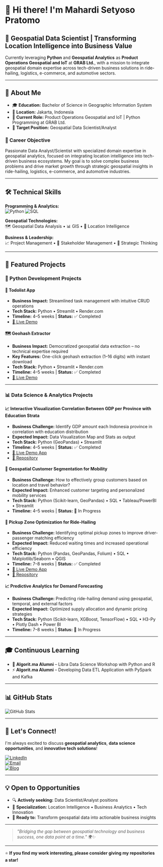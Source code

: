 # 👋 Hi there! I'm Mahardi Setyoso Pratomo

## 🎯 Geospatial Data Scientist | Transforming Location Intelligence into Business Value

Currently leveraging **Python** and **Geospatial Analytics** as **Product Operations Geospatial and IoT** at **GRAB Ltd.**, with a mission to integrate geospatial domain expertise across tech-driven business solutions in ride-hailing, logistics, e-commerce, and automotive sectors.

---

## 🚀 About Me

- 🎓 **Education:** Bachelor of Science in Geographic Information System  
- 📍 **Location:** Jakarta, Indonesia  
- 🏢 **Current Role:** Product Operations Geospatial and IoT | Python Programming at GRAB Ltd.  
- 🎯 **Target Position:** Geospatial Data Scientist/Analyst  

### 🎯 Career Objective

Passionate Data Analyst/Scientist with specialized domain expertise in geospatial analytics, focused on integrating location intelligence into tech-driven business ecosystems. My goal is to solve complex business problems and drive market growth through strategic geospatial insights in ride-hailing, logistics, e-commerce, and automotive industries.

---

## 🛠️ Technical Skills

**Programming & Analytics:**  
![Python](https://img.shields.io/badge/-Python-3776AB?style=flat-square&logo=python&logoColor=white) ![SQL](https://img.shields.io/badge/-SQL-4479A1?style=flat-square&logo=mysql&logoColor=white)

**Geospatial Technologies:**  
🗺️ Geospatial Data Analysis • 📊 GIS • 🎯 Location Intelligence

**Business & Leadership:**  
📈 Project Management • 🤝 Stakeholder Management • 🧠 Strategic Thinking

---

## 💼 Featured Projects

### 🐍 Python Development Projects

#### 📝 Todolist App
- **Business Impact:** Streamlined task management with intuitive CRUD operations  
- **Tech Stack:** Python • Streamlit • Render.com  
- **Timeline:** 4–5 weeks | **Status:** ✅ Completed  
- [🔗 Live Demo](https://apptodolistpbl-hardy-071224.streamlit.app)

#### 🗺️ Geohash Extractor
- **Business Impact:** Democratized geospatial data extraction – no technical expertise required  
- **Key Features:** One-click geohash extraction (1–16 digits) with instant download  
- **Tech Stack:** Python • Streamlit • Render.com  
- **Timeline:** 4–5 weeks | **Status:** ✅ Completed  
- [🔗 Live Demo](https://geohash-converter.streamlit.app)

---

### 📊 Data Science & Analytics Projects

#### 📈 Interactive Visualization Correlation Between GDP per Province with Education Strata
- **Business Challenge:** Identify GDP amount each Indonesia province in correlation with education distribution  
- **Expected Impact:** Data Visualization Map and Stats as output  
- **Tech Stack:** Python (GeoPandas) • Streamlit  
- **Timeline:** 4–5 weeks | **Status:** ✅ Completed  
- [🔗 Live Demo App](https://gdp-edu-id-data-portfolio.streamlit.app/)  
- [🔗 Repository](https://github.com/mahardisetyoso/Streamlit_GDP_Education_Data_Analyst)

#### 🎯 Geospatial Customer Segmentation for Mobility
- **Business Challenge:** How to effectively group customers based on location and travel behavior?  
- **Expected Impact:** Enhanced customer targeting and personalized mobility services  
- **Tech Stack:** Python (Scikit-learn, GeoPandas) • SQL • Tableau/PowerBI • Streamlit  
- **Timeline:** 4–5 weeks | **Status:** 🚧 In Progress

#### 🚗 Pickup Zone Optimization for Ride-Hailing
- **Business Challenge:** Identifying optimal pickup zones to improve driver-passenger matching efficiency  
- **Expected Impact:** Reduced waiting times and increased operational efficiency  
- **Tech Stack:** Python (Pandas, GeoPandas, Folium) • SQL • Matplotlib/Seaborn • QGIS  
- **Timeline:** 7–8 weeks | **Status:** ✅ Completed  
- [🔗 Live Demo App](https://ridehailingoptimizer.streamlit.app/)
- [🔗 Repository](https://github.com/mahardisetyoso/data-portofolio-hardy/tree/main/projects/optimalization-pickup-ridehailing)
#### 📈 Predictive Analytics for Demand Forecasting
- **Business Challenge:** Predicting ride-hailing demand using geospatial, temporal, and external factors  
- **Expected Impact:** Optimized supply allocation and dynamic pricing strategies  
- **Tech Stack:** Python (Scikit-learn, XGBoost, TensorFlow) • SQL • H3-Py • Plotly Dash • Power BI  
- **Timeline:** 7–8 weeks | **Status:** 🚧 In Progress

---

## 🎓 Continuous Learning

- 🔬 **Algorit.ma Alumni** – Libra Data Science Workshop with Python and R  
- ⚡ **Algorit.ma Alumni** – Developing Data ETL Application with PySpark and Kafka

---

## 📊 GitHub Stats

![GitHub Stats](https://github-readme-stats.vercel.app/api?username=mahardisetyoso&show_icons=true&theme=radical)

---

## 🤝 Let's Connect!

I'm always excited to discuss **geospatial analytics**, **data science opportunities**, and **innovative tech solutions**!

[![LinkedIn](https://img.shields.io/badge/LinkedIn-0077B5?style=for-the-badge&logo=linkedin&logoColor=white)](https://www.linkedin.com/in/mahardisetyoso/)  
[![Email](https://img.shields.io/badge/Email-D14836?style=for-the-badge&logo=gmail&logoColor=white)](mailto:mahardisetyoso@gmail.com)  
[![Blog](https://img.shields.io/badge/Blog-FF5722?style=for-the-badge&logo=streamlit&logoColor=white)](https://pekerjatechkomersial-streamlit.onrender.com/)

---

## 💡 Open to Opportunities

- 🔍 **Actively seeking:** Data Scientist/Analyst positions  
- 🚀 **Specialization:** Location Intelligence • Business Analytics • Tech Innovation  
- 🌟 **Ready to:** Transform geospatial data into actionable business insights

---

> *"Bridging the gap between geospatial technology and business success, one data point at a time."* 🌍✨

---

⭐ **If you find my work interesting, please consider giving my repositories a star!**
